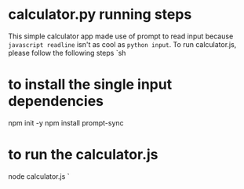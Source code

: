 # calculator.py running steps

This simple calculator app made use of prompt to read input because `javascript readline` isn't as cool as `python input`.
To run calculator.js, please follow the following steps
`sh
# to install the single input dependencies

npm init -y
npm install prompt-sync

# to run the calculator.js

node calculator.js
`
